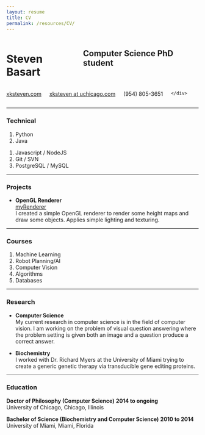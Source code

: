 ```yaml
---
layout: resume 
title: CV
permalink: /resources/CV/
---
```


<div class="row">
	<div class="eight columns">
		<h1 class="my-heading1">Steven Basart </h1>
		<h2 class="my-heading2"> Computer Science PhD student </h2>
	</div>
	<div class="four columns">
		<p class="my-headingp"><a href="http://www.xksteven.com" >xksteven.com</a></p>
		<p class="my-headingp"><a href="mailto:xksteven@uchicago.com"> xksteven at uchicago.com</a></p>
		<p class="my-headingp">(954) 805-3651</p>
		
	</div>
</div>


------

### Technical

1. Python
1. Java
<!-- 1. Android / iOS -->
1. Javascript / NodeJS
1. Git / SVN
1. PostgreSQL / MySQL

<!-- 
------


### Experience

**Company Name** *Position* __start to present__  
	What I did in said company.
	**Technical Environment** 
 -->

------

### Projects

* **OpenGL Renderer**  
	[myRenderer](http://www.github.com/xksteven/myOpenGl)  
	I created a simple OpenGL renderer to render some height maps and draw some objects.  Applies simple lighting and texturing.

------

### Courses

1. Machine Learning
2. Robot Planning/AI
3. Computer Vision
4. Algorithms
5. Databases

------

### Research

* **Computer Science**   
	My current research in computer science is in the field of computer vision.  I am working on the problem of visual question answering where the problem setting is given both an image and a question produce a correct answer.

* **Biochemistry**   
	I worked with Dr. Richard Myers at the University of Miami trying to create a generic genetic therapy via transducible gene editing proteins.


------

### Education

**Doctor of Philosophy (Computer Science)** __2014 to ongoing__  
	University of Chicago, Chicago, Illinois

**Bachelor of Science (Biochemistry and Computer Science)** __2010 to 2014__  
	University of Miami, Miami, Florida